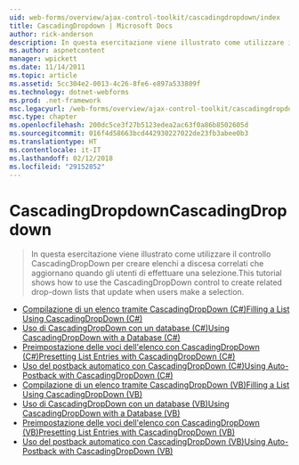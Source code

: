 ```yaml
---
uid: web-forms/overview/ajax-control-toolkit/cascadingdropdown/index
title: CascadingDropdown | Microsoft Docs
author: rick-anderson
description: In questa esercitazione viene illustrato come utilizzare il controllo CascadingDropDown per creare menu a discesa correlati Elenca che gli aggiornamenti quando gli utenti di effettuare una selezione.
ms.author: aspnetcontent
manager: wpickett
ms.date: 11/14/2011
ms.topic: article
ms.assetid: 5cc304e2-0013-4c26-8fe6-e897a533809f
ms.technology: dotnet-webforms
ms.prod: .net-framework
msc.legacyurl: /web-forms/overview/ajax-control-toolkit/cascadingdropdown
msc.type: chapter
ms.openlocfilehash: 200dc5ce3f27b5123edea2ac63f0a86b8502605d
ms.sourcegitcommit: 016f4d58663bcd442930227022de23fb3abee0b3
ms.translationtype: HT
ms.contentlocale: it-IT
ms.lasthandoff: 02/12/2018
ms.locfileid: "29152852"
---
```

<a name="cascadingdropdown"></a><span data-ttu-id="757be-103">CascadingDropdown</span><span class="sxs-lookup"><span data-stu-id="757be-103">CascadingDropdown</span></span>
====================
> <span data-ttu-id="757be-104">In questa esercitazione viene illustrato come utilizzare il controllo CascadingDropDown per creare elenchi a discesa correlati che aggiornano quando gli utenti di effettuare una selezione.</span><span class="sxs-lookup"><span data-stu-id="757be-104">This tutorial shows how to use the CascadingDropDown control to create related drop-down lists that update when users make a selection.</span></span>


- [<span data-ttu-id="757be-105">Compilazione di un elenco tramite CascadingDropDown (C#)</span><span class="sxs-lookup"><span data-stu-id="757be-105">Filling a List Using CascadingDropDown (C#)</span></span>](filling-a-list-using-cascadingdropdown-cs.md)
- [<span data-ttu-id="757be-106">Uso di CascadingDropDown con un database (C#)</span><span class="sxs-lookup"><span data-stu-id="757be-106">Using CascadingDropDown with a Database (C#)</span></span>](using-cascadingdropdown-with-a-database-cs.md)
- [<span data-ttu-id="757be-107">Preimpostazione delle voci dell'elenco con CascadingDropDown (C#)</span><span class="sxs-lookup"><span data-stu-id="757be-107">Presetting List Entries with CascadingDropDown (C#)</span></span>](presetting-list-entries-with-cascadingdropdown-cs.md)
- [<span data-ttu-id="757be-108">Uso del postback automatico con CascadingDropDown (C#)</span><span class="sxs-lookup"><span data-stu-id="757be-108">Using Auto-Postback with CascadingDropDown (C#)</span></span>](using-auto-postback-with-cascadingdropdown-cs.md)
- [<span data-ttu-id="757be-109">Compilazione di un elenco tramite CascadingDropDown (VB)</span><span class="sxs-lookup"><span data-stu-id="757be-109">Filling a List Using CascadingDropDown (VB)</span></span>](filling-a-list-using-cascadingdropdown-vb.md)
- [<span data-ttu-id="757be-110">Uso di CascadingDropDown con un database (VB)</span><span class="sxs-lookup"><span data-stu-id="757be-110">Using CascadingDropDown with a Database (VB)</span></span>](using-cascadingdropdown-with-a-database-vb.md)
- [<span data-ttu-id="757be-111">Preimpostazione delle voci dell'elenco con CascadingDropDown (VB)</span><span class="sxs-lookup"><span data-stu-id="757be-111">Presetting List Entries with CascadingDropDown (VB)</span></span>](presetting-list-entries-with-cascadingdropdown-vb.md)
- [<span data-ttu-id="757be-112">Uso del postback automatico con CascadingDropDown (VB)</span><span class="sxs-lookup"><span data-stu-id="757be-112">Using Auto-Postback with CascadingDropDown (VB)</span></span>](using-auto-postback-with-cascadingdropdown-vb.md)
